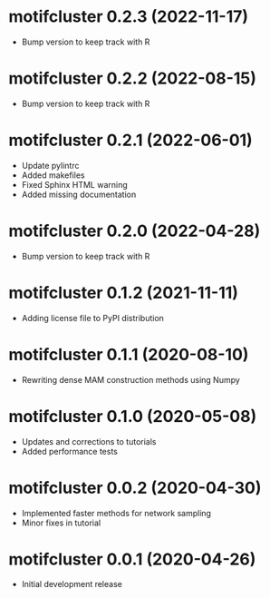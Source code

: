 # motifcluster 0.2.3 (2022-11-17)

- Bump version to keep track with R

# motifcluster 0.2.2 (2022-08-15)

- Bump version to keep track with R

# motifcluster 0.2.1 (2022-06-01)

- Update pylintrc
- Added makefiles
- Fixed Sphinx HTML warning
- Added missing documentation

# motifcluster 0.2.0 (2022-04-28)

- Bump version to keep track with R

# motifcluster 0.1.2 (2021-11-11)

- Adding license file to PyPI distribution

# motifcluster 0.1.1 (2020-08-10)

- Rewriting dense MAM construction methods using Numpy

# motifcluster 0.1.0 (2020-05-08)

- Updates and corrections to tutorials
- Added performance tests

# motifcluster 0.0.2 (2020-04-30)

- Implemented faster methods for network sampling
- Minor fixes in tutorial

# motifcluster 0.0.1 (2020-04-26)

- Initial development release
